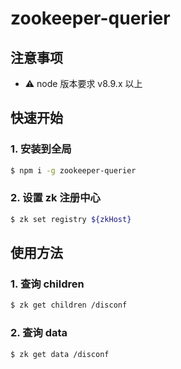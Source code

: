 # zookeeper-querier

## 注意事项
* ⚠️ node 版本要求 v8.9.x 以上

## 快速开始
### 1. 安装到全局

```bash
$ npm i -g zookeeper-querier
```

### 2. 设置 zk 注册中心

```bash
$ zk set registry ${zkHost}
```

## 使用方法

### 1. 查询 children

```bash
$ zk get children /disconf
```

### 2. 查询 data
```bash
$ zk get data /disconf
```
